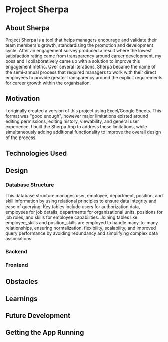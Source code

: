 # Project Sherpa

## About Sherpa
Project Sherpa is a tool that helps managers encourage and validate their team
members's growth, standardising the promotion and development cycle. After an
engagement survey produced a result where the lowest satisfaction rating came
from transparency around career
development, my boss and I collaboratively came up with a solution to improve
this engagement metric. Over several iterations, Sherpa became
the name of the semi-annual process that required managers to work with their
direct employees to provide greater transparency around the explicit
requirements for career growth within the organisation.

## Motivation
I originally created a version of this project using Excel/Google Sheets. This
format was "good enough", however major limitations existed around editing
permissions, editing history, viewability, and general user experience. I built
the Sherpa App to address these limitations, while simultaneously adding
additional functionality to improve the overall design of the process.

## Technologies Used


## Design

### Database Structure
This database structure manages user, employee, department, position, and skill
information by using relational principles to ensure data integrity and ease of
querying. Key tables include users for authorization data, employees for job
details, departments for organizational units, positions for job roles, and
skills for employee capabilities. Joining tables like employee_skills and
position_skills are employed to handle many-to-many relationships, ensuring
normalization, flexibility, scalability, and improved query performance by
avoiding redundancy and simplifying complex data associations.

### Backend

### Frontend




## Obstacles


## Learnings



## Future Development



## Getting the App Running
